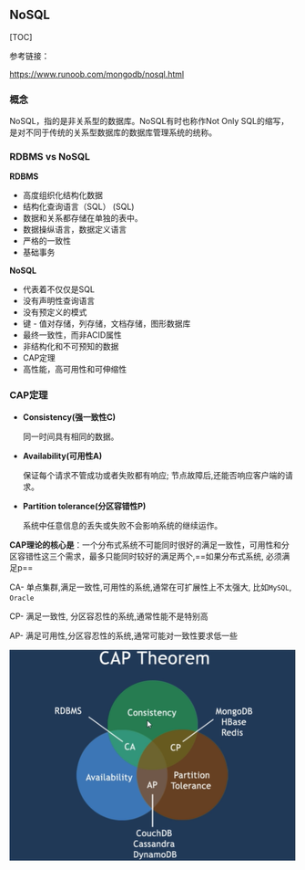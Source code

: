 

## NoSQL

[TOC]

参考链接：

https://www.runoob.com/mongodb/nosql.html

### 概念

NoSQL，指的是非关系型的数据库。NoSQL有时也称作Not Only SQL的缩写，是对不同于传统的关系型数据库的数据库管理系统的统称。

### RDBMS vs NoSQL 

**RDBMS**

- 高度组织化结构化数据
- 结构化查询语言（SQL） (SQL)
-  数据和关系都存储在单独的表中。
-  数据操纵语言，数据定义语言
-  严格的一致性
-  基础事务

**NoSQL**

- 代表着不仅仅是SQL
- 没有声明性查询语言
-  没有预定义的模式
- 键 - 值对存储，列存储，文档存储，图形数据库
-  最终一致性，而非ACID属性
-  非结构化和不可预知的数据
-  CAP定理
-  高性能，高可用性和可伸缩性

### CAP定理

- **Consistency(强一致性C)**

  同一时间具有相同的数据。

- **Availability(可用性A)**

  保证每个请求不管成功或者失败都有响应; 节点故障后,还能否响应客户端的请求。

- **Partition tolerance(分区容错性P)**

  系统中任意信息的丢失或失败不会影响系统的继续运作。

**CAP理论的核心是**：一个分布式系统不可能同时很好的满足一致性，可用性和分区容错性这三个需求，最多只能同时较好的满足两个,==如果分布式系统, 必须满足p==

CA-  单点集群,满足一致性,可用性的系统,通常在可扩展性上不太强大, 比如`MySQL`, `Oracle`

CP-  满足一致性, 分区容忍性的系统,通常性能不是特别高

AP- 满足可用性,分区容忍性的系统,通常可能对一致性要求低一些



![1](https://github.com/dhay3/image-repo/raw/master/20210601/1.6mnzgjd2gdo0.PNG)

